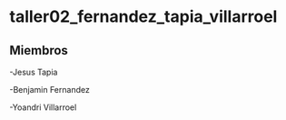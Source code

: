 # taller02_fernandez_tapia_villarroel
## Miembros
-Jesus Tapia

-Benjamin Fernandez

-Yoandri Villarroel
